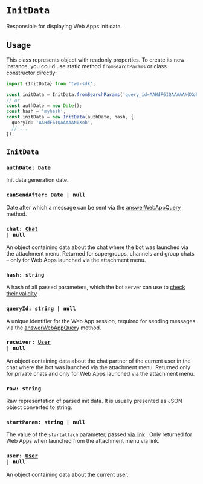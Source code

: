 # `InitData`

[user-ref]: https://github.com/Telegram-Web-Apps/twa/blob/master/packages/init-data/src/types.ts#L5
[chat-ref]: https://github.com/Telegram-Web-Apps/twa/blob/master/packages/init-data/src/types.ts#L55

Responsible for displaying Web Apps init data.

## Usage

This class represents object with readonly properties. To create its new
instance, you could use static method `fromSearchParams` or class constructor
directly:

```typescript
import {InitData} from 'twa-sdk';

const initData = InitData.fromSearchParams('query_id=AAHdF6IQAAAAAN0Xoh...');
// or
const authDate = new Date();
const hash = 'myhash';
const initData = new InitData(authDate, hash, {
  queryId: 'AAHdF6IQAAAAAN0Xoh',
  // ...
});
```

## `InitData`

### `authDate: Date`

Init data generation date.

### `canSendAfter: Date | null`

Date after which a message can be sent via
the [answerWebAppQuery](https://core.telegram.org/bots/api#answerwebappquery)
method.

### <code>chat: [Chat][chat-ref] | null</code>

An object containing data about the chat where the bot was launched via the
attachment menu. Returned for supergroups, channels and group chats – only for
Web Apps launched via the attachment menu.

### `hash: string`

A hash of all passed parameters, which the bot server can use
to [check their validity](https://core.telegram.org/bots/webapps#validating-data-received-via-the-web-app)
.

### `queryId: string | null`

A unique identifier for the Web App session, required for sending messages via
the [answerWebAppQuery](https://core.telegram.org/bots/api#answerwebappquery)
method.

### <code>receiver: [User][user-ref] | null</code>

An object containing data about the chat partner of the current user in the chat
where the bot was launched via the attachment menu. Returned only for private
chats and only for Web Apps launched via the attachment menu.

### `raw: string`

Raw representation of parsed init data. It is usually presented as JSON object
converted to string.

### `startParam: string | null`

The value of the `startattach` parameter,
passed [via link](https://core.telegram.org/bots/webapps#adding-bots-to-the-attachment-menu)
. Only returned for Web Apps when launched from the attachment menu via link.

### <code>user: [User][user-ref] | null</code>

An object containing data about the current user.
